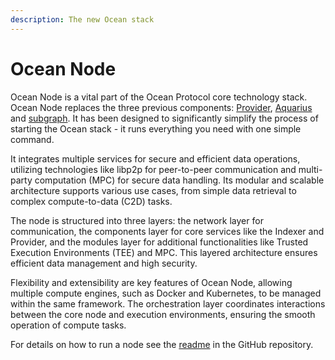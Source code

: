 ```yaml
---
description: The new Ocean stack
---
```


# Ocean Node

Ocean Node is a vital part of the Ocean Protocol core technology stack. Ocean Node replaces the three previous components: [Provider](../old-infrastructure/provider/), [Aquarius](../old-infrastructure/aquarius/) and [subgraph](../old-infrastructure/subgraph/). It has been designed to significantly simplify the process of starting the Ocean stack - it runs everything you need with one simple command.

It integrates multiple services for secure and efficient data operations, utilizing technologies like libp2p for peer-to-peer communication and multi-party computation (MPC) for secure data handling. Its modular and scalable architecture supports various use cases, from simple data retrieval to complex compute-to-data (C2D) tasks.

The node is structured into three layers: the network layer for communication, the components layer for core services like the Indexer and Provider, and the modules layer for additional functionalities like Trusted Execution Environments (TEE) and MPC. This layered architecture ensures efficient data management and high security.

Flexibility and extensibility are key features of Ocean Node, allowing multiple compute engines, such as Docker and Kubernetes, to be managed within the same framework. The orchestration layer coordinates interactions between the core node and execution environments, ensuring the smooth operation of compute tasks.&#x20;

For details on how to run a node see the [readme](https://github.com/oceanprotocol/ocean-node/) in the GitHub repository.
